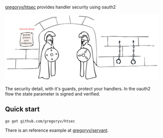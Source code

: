 [gregoryv/htsec](https://pkg.go.dev/github.com/gregoryv/htsec)
provides handler security using oauth2

![](security_detail.svg)

The security detail, with it's guards, protect your handlers.
In the oauth2 flow the state parameter is signed and verified.


## Quick start

    go get github.com/gregoryv/htsec


There is an reference example
at [gregoryv/servant](https://github.com/gregoryv/servant).

